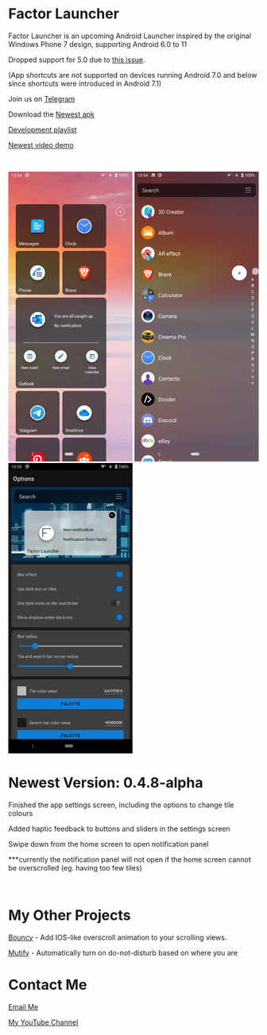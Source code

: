 # Factor Launcher

Factor Launcher is an upcoming Android Launcher inspired by the original Windows Phone 7 design, supporting Android 6.0 to 11 

Dropped support for 5.0 due to [this issue](https://github.com/Valkriaine/Factor_Launcher_Reboot/issues/44).

(App shortcuts are not supported on devices running Android 7.0 and below since shortcuts were introduced in Android 7.1)

Join us on [Telegram](https://t.me/joinchat/GHNyjTyxQ3BwLxom)

Download the [Newest apk](https://github.com/Valkriaine/Factor_Launcher_Reboot/releases/download/0.4.8-alpha/0.4.8-alpha.apk)

[Development playlist](https://youtube.com/playlist?list=PLr2SUHRsQtUdnRM6PRxuPIfK48T5HyNsX)

[Newest video demo](https://youtu.be/q3KTT-URb1M)

<p>&nbsp;</p>

<img src="./Images/FactorHomeScreen.png" width="250"/>  <img src="./Images/FactorAppDrawer.png" width="250"/>  <img src="./Images/FactorSettingsScreen.png" width="250"/>


# Newest Version: 0.4.8-alpha

Finished the app settings screen, including the options to change tile colours

Added haptic feedback to buttons and sliders in the settings screen

Swipe down from the home screen to open notification panel

***currently the notification panel will not open if the home screen cannot be overscrolled (eg. having too few tiles)

<p>&nbsp;</p>



# My Other Projects

[Bouncy](https://github.com/Valkriaine/bouncy/blob/master/README.md) - Add IOS-like overscroll animation to your scrolling views.

[Mutify](https://github.com/Valkriaine/Mutify) - Automatically turn on do-not-disturb based on where you are

# Contact Me

[Email Me](mailto:valkriaine@hotmail.com)

[My YouTube Channel](https://www.youtube.com/channel/UC8deY7v1W_NH3I5_f9ZVscw)
